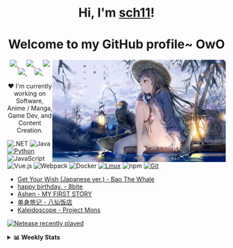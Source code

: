 <h1 align="center">Hi, I'm <a href="https://rssread.tk">sch11</a>!</h1>
<h1 align="center">Welcome to my GitHub profile~ OwO</h1>

<img align="right" width=400px alt="Unicorn" src="banner.png" /><p>

<p align="center">
    <a href= "banner,png,png" target="_blank" alt="WeChat" title="WeChat">
    <img src="https://img.icons8.com/ios-filled/50/000000/weixing.png" width="28px"/>
  </a>
  &emsp;
  <a href="https://rsshub.com" target="_blank" alt="Zhihu" title="Zhihu">
    <img src="https://img.icons8.com/material-two-tone/50/000000/zhihu.png" width="28px"/>
  </a>
  &emsp;
  <a href="https://rsshub.com" target="_blank" alt="Bilibili" title="Bilibili">
    <img src="https://user-images.githubusercontent.com/29084184/166415345-91925d37-c66f-448f-8d75-c8355fe0b692.png" width="30px"/>
  </a>
  &emsp;
  <a href="https://rsshub.com" target="_blank" alt="YouTube" title="YouTube">
    <img src="https://img.icons8.com/ios-filled/50/000000/youtube-play.png" width="30px"/>
  </a>
  &emsp;
  <a href="https://rsshub.com" target="_blank" alt="LinkedIn" title="LinkedIn">
    <img src="https://img.icons8.com/ios-filled/256/000000/linkedin.svg" width="26px"/>
  </a>
  &emsp;


<p align="center">❤ I'm currently working on Software, Anime / Manga, Game Dev, and Content Creation.</p>

<!--add most used language tags-->
![.NET](https://img.shields.io/badge/.NET-512BD4?style=flat-square&logo=C-Sharp&logoColor=ffffff)
![Java](https://img.shields.io/badge/-Java-007396?style=flat-square&logo=java&logoColor=ffffff)
[![Python](https://img.shields.io/badge/-Python-3776AB?style=flat-square&logo=python&logoColor=ffffff)](https://www.python.org/)
![JavaScript](https://img.shields.io/badge/JavaScript-F7DF1E?style=flat-square&logo=JavaScript&logoColor=ffffff)
![Vue.js](https://img.shields.io/badge/-Vue.js-4FC08D?style=flat-square&logo=Vue.js&logoColor=ffffff)
![Webpack](https://img.shields.io/badge/-Webpack-8DD6F9?style=flat-square&logo=webpack&logoColor=ffffff)
![Docker](https://img.shields.io/badge/Docker-2496ED?style=flat-square&logo=docker&logoColor=ffffff)
[![Linux](https://img.shields.io/badge/-Linux-333333?style=flat-square&logo=linux&logoColor=white)](https://www.linuxfoundation.org/)
![npm](https://img.shields.io/badge/-NPM-CB3837?style=flat-square&logo=npm&logoColor=white)
[![Git](https://img.shields.io/badge/-Git-f05032?style=flat-square&logo=git&logoColor=white)](https://git-scm.com/)

<!--Latest Blog Posts-->
<!-- BLOG-POST-LIST:START -->
- [Get Your Wish &lpar;Japanese ver.&rpar; - Bao The Whale](https://music.163.com/#/song?id=2038364950)
- [happy birthday. - 8bite](https://music.163.com/#/song?id=2088198840)
- [Ashen - MY FIRST STORY](https://music.163.com/#/song?id=2095836319)
- [单身旅记 - 八仙饭店](https://music.163.com/#/song?id=2097814963)
- [Kaleidoscope - Project Mons](https://music.163.com/#/song?id=2092412678)
<!-- BLOG-POST-LIST:END -->

[![Netease recently played](https://neteaserecentlyplayed.tk/?id=389293423&cache=3600&show_percent=1&title=最近在听)](https://neteaserecentlyplayed.tk/?id=389293423&cache=3600&show_percent=1&title=最近在听)

    
<details>
<summary> <b>📊 Weekly Stats</b> </summary><br>

<!--START_SECTION:waka-->

**🐱 My Github Data** 
<br>
> 🏆 * Contributions in the Year 2020
 > 
> 📦 * kB Used in Github's Storage 
 > 
> 💼 Opted to Hire
 > 
> 📜 * Public Repositories
 > 
> 🔑 * Private Repositories 

**I'm a Night 🦉** 
  
</details>
